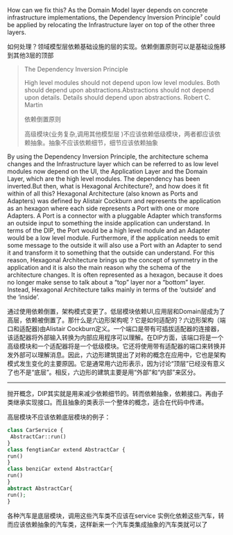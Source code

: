 How can we fix this? As the Domain Model layer depends on concrete infrastructure implementations, the Dependency Inversion Principle⁷ could be applied by relocating the Infrastructure layer on top of the other three layers.

如何处理？领域模型层依赖基础设施的层的实现。依赖倒置原则可以是基础设施移到其他3层的顶部

> The Dependency Inversion Principle
>
> High level modules should not depend upon low level modules. Both should depend upon abstractions.Abstractions should not depend upon details. Details should depend upon abstractions.  Robert C. Martin
>
> 依赖倒置原则
>
> 高级模块\(业务复杂,调用其他模型层 \)不应该依赖低级模块，两者都应该依赖抽象。抽象不应该依赖细节，细节应该依赖抽象

By using the Dependency Inversion Principle, the architecture schema changes and the Infrastructure layer which can be referred to as low level modules now depend on the UI, the Application Layer and the Domain Layer, which are the high level modules. The dependency has been inverted.But then, what is Hexagonal Architecture?, and how does it fit within of all this? Hexagonal Architecture \(also known as Ports and Adapters\) was defined by Alistair Cockburn and represents the application as an hexagon where each side represents a Port with one or more Adapters. A Port is a connector with a pluggable Adapter which transforms an outside input to something the inside application can understand. In terms of the DIP, the Port would be a high level module and an Adapter would be a low level module. Furthermore, if the application needs to emit some message to the outside it will also use a Port with an Adapter to send it and transform it to something that the outside can understand. For this reason, Hexagonal Architecture brings up the concept of symmetry in the application and it is also the main reason why the schema of the architecture changes. It is often represented as a hexagon, because it does no longer make sense to talk about a “top” layer nor a “bottom” layer. Instead, Hexagonal Architecture talks mainly in terms of the ‘outside’ and the ‘inside’.

通过使用依赖倒置，架构模式变更了。低层模块依赖UI,应用层和Domain层成为了高层，依赖被倒置了。那什么是六边形架构呢？它是如何适配的？六边形架构（端口和适配器\)由Alistair Cockburn定义。一个端口是带有可插拔适配器的连接器，该适配器将外部输入转换为内部应用程序可以理解。在DIP方面，该端口将是一个高级模块和一个适配器将是一个低级模块。它还将使用带有适配器的端口来转换并发外部可以理解消息。因此，六边形建筑提出了对称的概念在应用中，它也是架构模式发生变化的主要原因。它是通常用六边形表示，因为讨论“顶层”已经没有意义了也不是“底层”。相反，六边形的建筑主要是用“外部”和“内部”来区分。

---

抛开概念，DIP其实就是用来减少依赖细节的。转而依赖抽象，依赖接口。再由子类继承实现接口。而且抽象的类表示一个整体的概念，适合在代码中传递。

高层模块不应该依赖底层模块的例子：

```php
class CarService {
 AbstractCar::run()
}
class fengtianCar extend AbstractCar {
run()
}
class benziCar extend AbstractCar{
run()
}
abstract AbstractCar{
run();
}
```

各种汽车是底层模块，调用这些汽车类不应该在service 实例化依赖这些汽车，转而应该依赖抽象的汽车类，这样新来一个汽车类集成抽象的汽车类就可以了

